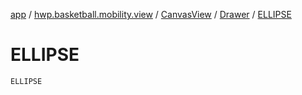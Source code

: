 [app](../../../index.md) / [hwp.basketball.mobility.view](../../index.md) / [CanvasView](../index.md) / [Drawer](index.md) / [ELLIPSE](.)

# ELLIPSE

`ELLIPSE`